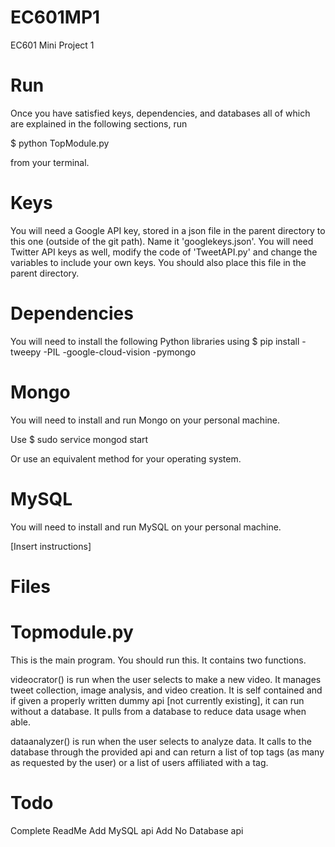 # EC601MP1
EC601 Mini Project 1

# Run

Once you have satisfied keys, dependencies, and databases all of which are explained in the following sections, run 

$ python TopModule.py

from your terminal.

# Keys
You will need a Google API key, stored in a json file in the parent directory to this one (outside of the git path). Name it 'googlekeys.json'.
You will need Twitter API keys as well, modify the code of 'TweetAPI.py' and change the variables to include your own keys. You should also place this file in the parent directory.

# Dependencies
You will need to install the following Python libraries using $ pip install
-tweepy
-PIL
-google-cloud-vision
-pymongo

# Mongo
You will need to install and run Mongo on your personal machine.

Use $ sudo service mongod start 

Or use an equivalent method for your operating system.

# MySQL
You will need to install and run MySQL on your personal machine.

[Insert instructions]

# Files

# Topmodule.py

This is the main program. You should run this. It contains two functions. 

videocrator() is run when the user selects to make a new video. It manages tweet collection, image analysis, and video creation. It is self contained and if given a properly written dummy api [not currently existing], it can run without a database. It pulls from a database to reduce data usage when able.

dataanalyzer() is run when the user selects to analyze data. It calls to the database through the provided api and can return a list of top tags (as many as requested by the user) or a list of users affiliated with a tag.

# Todo
Complete ReadMe
Add MySQL api
Add No Database api

